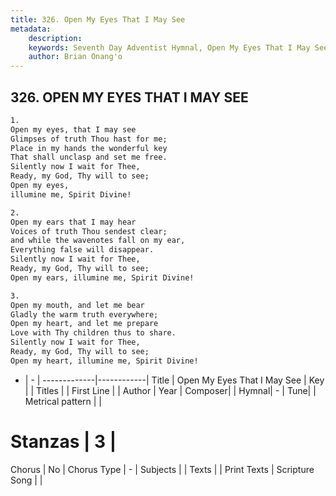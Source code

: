 ```yaml
---
title: 326. Open My Eyes That I May See
metadata:
    description: 
    keywords: Seventh Day Adventist Hymnal, Open My Eyes That I May See, , 
    author: Brian Onang'o
---
```



## 326. OPEN MY EYES THAT I MAY SEE

```txt
1.
Open my eyes, that I may see
Glimpses of truth Thou hast for me;
Place in my hands the wonderful key
That shall unclasp and set me free.
Silently now I wait for Thee,
Ready, my God, Thy will to see;
Open my eyes,
illumine me, Spirit Divine!

2.
Open my ears that I may hear
Voices of truth Thou sendest clear;
and while the wavenotes fall on my ear,
Everything false will disappear.
Silently now I wait for Thee,
Ready, my God, Thy will to see;
Open my ears, illumine me, Spirit Divine!

3.
Open my mouth, and let me bear
Gladly the warm truth everywhere;
Open my heart, and let me prepare
Love with Thy children thus to share.
Silently now I wait for Thee,
Ready, my God, Thy will to see;
Open my heart, illumine me, Spirit Divine!
```

- |   -  |
-------------|------------|
Title | Open My Eyes That I May See |
Key |  |
Titles |  |
First Line |  |
Author | 
Year | 
Composer|  |
Hymnal|  - |
Tune|  |
Metrical pattern | |
# Stanzas | 3 |
Chorus | No |
Chorus Type | - |
Subjects |  |
Texts |  |
Print Texts | 
Scripture Song |  |
  
